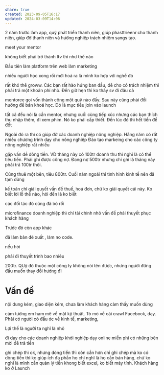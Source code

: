 ```yaml
---
share: true
created: 2023-09-05T16:17
updated: 2024-03-09T14:06
---
```


2 năm trước làm app, quỹ phát triển thanh niên, giúp phasttrieenr cho thanh niên, giúp đỡ thanh niên và hướng nghiệp
trách nhiệm sangs tạo.

meet  your mentor 

không biết phải trở thành ltv thì như  thế nào

Đầu tiên làm platform trên web 
làm marketing 

nhiều người học xong rồi mới hoá ra là mình ko hợp  với nghề đó


rất khó thể groww. Các bạn rất hào hứng ban đầu, để cho có trách  nhiệm thì phải  trả một khoản phí nhỏ. Đến giờ hẹn thì ko  thấy sv đi đâu cả

mentoree gọi vốn thành công một quỹ nào đấy. Sau này cũng phải đổi hướng để bán khoá học. Đó là mục tiêu join vào launch

tất cả đều nói là cần mentor, nhưng cuối cùng tiếp xúc nhưng các bạn thích thu nhập thêm, đi xem phim. Nó ko phải cấp thiết. Đến lúc đó thì hết tiền để đốt

Ngoài đó ra thì có giúp đỡ các doanh nghiệp nông nghiệp. Hằng năm có rất nhiều chương trình dạy cho nông nghiệp
Đào tạo markeing cho các công ty nông nghiệp rất nhiều

gặp vấn đề dòng tiền. VD tháng này có 100tr doanh thu thì nghĩ là có thể tiêu tiền. Phải ghi được công nợ. Đang nợ 500tr nhưng chỉ ghi là tháng này phải trả 100tr thôi.

Cũng thuê một bên, tiêu 800tr. Cuối năm ngoái thì tình hinh kinh tế nên đã tạm dừng

kế toán chỉ giải quyết vấn đề thuế, hoá đơn, chứ ko giải quyết cái này. Ko biết lời lỗ thế nào, hỏi đến là ko biết

các đối tác đó cũng đã bỏ rồi

microfinance doanh nghiệp thì chỉ tài chính nhỏ
vấn đề phải thuyết phục khách hàng 

Trước đó còn app khác

đã làm bản đè xuất , làm no code. 

nếu hỏi 


phải đi thuyết trình bao nhiêu

200tr. QUỹ đó thuộc một công ty không nói tên được, nhưng người đứng đầu muốn thay đổi hướng đi


# Vấn đề
nội dung kém, giao diện kém, chưa làm khách hàng cảm thấy muốn dùng

cảm tưởng em ham mê về mặt kỹ thuật. Tò mò về cái crawl Facebook, dạy. Phải có người có đầu óc về kinh tế, marketing, 

Lợi thế là người ta nghĩ là nhỏ

đi dạy cho các doanh nghiệp khởi nghiệp
dạy online miễn phí
có những bên mời để trả tiền


ghi chép thì ok, nhưng dòng tiền thì còn cần hơn
chỉ ghi chép mà ko có dòng tiền thì ko giúp ích
đa phần họ chỉ nghĩ là họ cần bán hàng, chứ ko nghĩ là mình cần quản lý tiền
khong biết excel, ko biết máy tính. Khách hàng ko ở Launch
